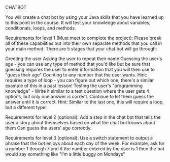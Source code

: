 CHATBOT

You will create a chat bot by using your Java skills that you have learned up to this point in the course. It will test your knowledge about variables, conditionals, loops, and methods.


Requirements for level 1 (Must meet to complete the project):
Please break all of these capabilities out into their own separate methods that you call in your main method. There are 5 stages that your chat bot will go through:

Greeting the user
Asking the user to repeat their name
Guessing the user's age - you can use any type of method that you'd like but be sure that guessing requires the user to enter information that you will then use to "guess their age"
Counting to any number that the user wants. Hint: requires a type of loop - you can figure out which one, there's a similar example of this in a past lesson!
Testing the user's "programming knowledge" - Write it similar to a test question where the user gets 4 options, but only one answer is correct. Continue to let them guess the answer until it is correct. Hint: Similar to the last one, this will require a loop, but a different type!


Requirements for level 2 (optional):
Add a step in the chat bot that tells the user a story about themselves based on what the chat bot knows about them
Can guess the users' age correctly.


Requirements for level 3 (optional):
Use a switch statement to output a phrase that the bot enjoys about each day of the week. For example, ask for a number 1 through 7 and if the number entered by the user is 1 then the bot would say something like "I'm a little buggy on Mondays"